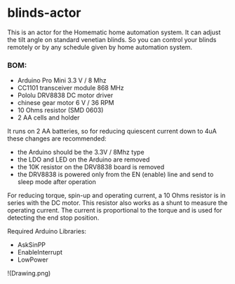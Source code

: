 # blinds-actor

This is an actor for the Homematic home automation system.
It can adjust the tilt angle on standard venetian blinds.
So you can control your blinds remotely or by any schedule given by home automation system.

### BOM:
- Arduino Pro Mini 3.3 V / 8 Mhz
- CC1101 transceiver module 868 MHz
- Pololu DRV8838 DC motor driver
- chinese gear motor 6 V / 36 RPM
- 10 Ohms resistor (SMD 0603)
- 2 AA cells and holder

It runs on 2 AA batteries, so for reducing quiescent current down to 4uA these changes are recommended:
- the Arduino should be the 3.3V / 8Mhz type
- the LDO and LED on the Arduino are removed
- the 10K resistor on the DRV8838 board is removed
- the DRV8838 is powered only from the EN (enable) line and send to sleep mode after operation

For reducing torque, spin-up and operating current, a 10 Ohms resistor is in series with the DC motor. 
This resistor also works as a shunt to measure the operating current.
The current is proportional to the torque and is used for detecting the end stop position.

Required Arduino Libraries:
- AskSinPP
- EnableInterrupt
- LowPower

!(Drawing.png)

